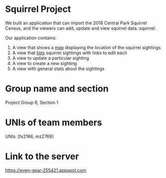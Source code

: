 # Squirrel Project
We built an application that can import the 2018 Central Park Squirrel Census, and the viewers can add, update and view squirrel data.:squirrel:

Our application contains:
  1. A view that shows a [map](http://127.0.0.1:8000/map/) displaying the location of the squirrel sightings
  2. A view that [lists](http://127.0.0.1:8000/sightings/) squirrel sightings with links to edit each
  3. A view to update a particular sighting
  4. A view to create a new sighting
  5. A view with general stats about the sightings

# Group name and section
Project Group 6, Section 1

# UNIs of team members
UNIs: [fx2166, mz2769]

# Link to the server
https://even-gear-255421.appspot.com
